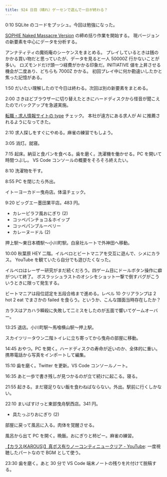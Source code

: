 ```yaml
---
title: 924 日目（晴れ）ゲーセンで遊んで一日が終わる？
---
```


0:10 SQLite のコードをプッシュ。今回は勉強になった。

[SOPHIE Naked Massacre Version][dtp22b] の締め括り作業を開始する。
現バージョンの新要素を中心にデータを分析する。

アンナティティの魔術庵のシーケンスをまとめる。
プレイしているときは銭のかかる買い物だと思っていたが、データを見ると一人 50000Z 行かないことが多い。
ロズモンドだけ頭一つ経費がかかる印象だ。INITIATIVE 値を上昇させる機会が二度あり、どちらも 7000Z かかる。
初回プレイ中に何か勘違いしたかと焦った記憶がある。

1:50 だいたい理解したので今日は終わる。次回は別の新要素をまとめる。

2:00 さきほどブラウザーに切り替えたときにハードディスクから怪音が聞こえたのでバックアップを急遽実施。

[転職・求人情報サイトの type](https://type.jp/) チェック。
本社が遠方にある求人が AI に推薦されるようになってきた。

2:10 求人探しをすぐにやめる。麻雀の練習でもしよう。

3:05 消灯。就寝。

7:15 起床。納豆と食パンを食べる。歯を磨く。洗濯機を働かせる。PC を開いて時間つぶし。
VS Code コンソールの概要をそろそろ終えたい。

8:10 洗濯物を干す。

8:55 PC を閉じたら外出。

イトーヨーカドー曳舟店。体温チェック。

9:20 ビッグエー墨田業平店。483 円。

* カレーピラフ風おにぎり (2)
* コッペパンチョコ＆ホイップ
* コッペパンブルーベリー
* カレーヌードル (2)

押上駅～東日本橋駅～小川町駅。白泉社ルートで外神田へ移動。

10:00 秋葉原 HEY 二階。イルベロとビートマニアを交互に遊んで、シメにカラス。
YouTube を観ていたら自分でも遊びたくなった。

イルベロはレーザー研究がまだ続くだろう。四ゲーム目にドールボタン操作に癖がついて終了。
ボスラッシュラストのオシシをショット一撃で倒すバグがこういうときに限って発生する。

ビートマニアは段位認定を五段合格まで進める。レベル 10 クリアランプは
2 hot 2 eat でまさかの failed を食らう。というか、こんな譜面当時存在したか？

カラスはアカハラ瞬殺に失敗して二ミスをしたのが五面で響いてゲームオーバー。

13:25 退店。小川町駅～馬喰横山駅～押上駅。

スカイツリータウン二階トイレに立ち寄ってから曳舟の部屋に移動。

14:45 おやつ。PC を開く。ハードディスクの寿命が近いのか、全体的に重い。
携帯電話から写真をインポートして編集。

15:10 歯を磨く。Twitter を更新。VS Code コンソールノート。

16:35 あと一歩で書き残しが見つかるのが立て続けに起こる。寝る。

21:55 起きる。まだ寝足りない飯を食わねばならない。外出。駅前に行くしかない。

22:10 まいばすけっと東部曳舟駅西店。341 円。

* 具たっぷりおにぎり (2)

部屋に戻って風呂に入る。肉体を覚醒させる。

風呂から出て PC を開く。晩飯。おにぎりと柿ピー。麻雀の練習。

[【カラス(KAROUS)】真ボス有りノーコンティニュークリア - YouTube](https://www.youtube.com/watch?v=o9p4eElQ7Qs):
一度視聴したパートなので BGM として使う。

23:30 歯を磨く。あと 30 分で VS Code 端末ノートの残りを片付けて脱稿する。

[dtp22b]: https://www.dlsite.com/maniax/work/=/product_id/RJ424807/
